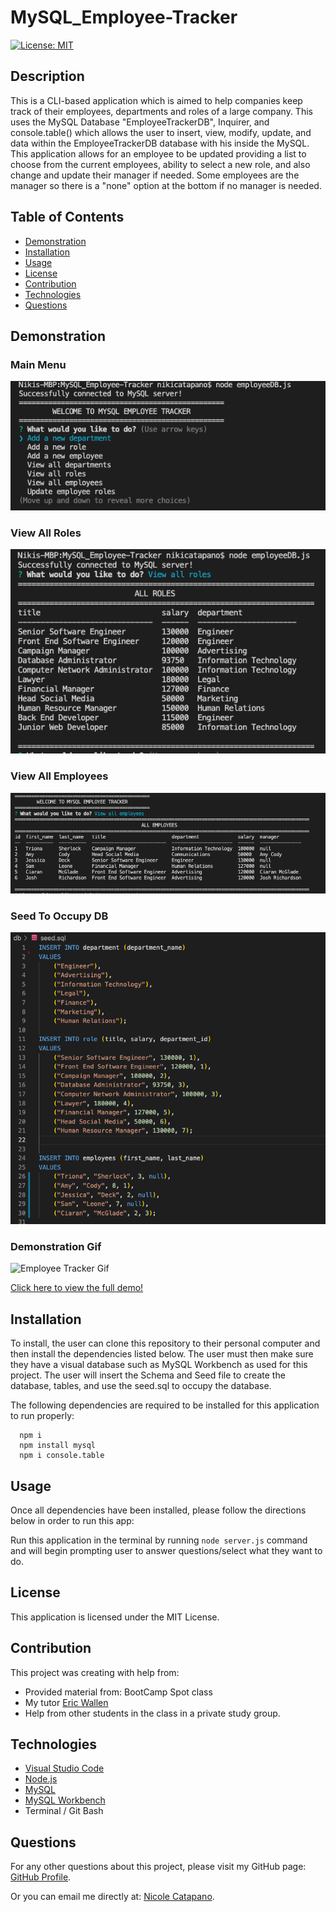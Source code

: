 # MySQL_Employee-Tracker

[![License: MIT](https://img.shields.io/badge/License-MIT-yellow.svg)](https://opensource.org/licenses/MIT)

## Description

This is a CLI-based application which is aimed to help companies keep track of their employees, departments and roles of a large company. This uses the MySQL Database "EmployeeTrackerDB", Inquirer, and console.table() which allows the user to insert, view, modify, update, and data within the EmployeeTrackerDB database with his inside the MySQL. This application allows for an employee to be updated providing a list to choose from the current employees, ability to select a new role, and also change and update their manager if needed. Some employees are the manager so there is a "none" option at the bottom if no manager is needed.  


## Table of Contents

- [Demonstration](#demonstration)
- [Installation](#installation)
- [Usage](#usage)
- [License](#license)
- [Contribution](#contribution)
- [Technologies](#technologies)
- [Questions](#questions)


## Demonstration

### Main Menu
![Main Menu](./assets/main.png)

### View All Roles
![Employee Tracker Roles](./assets/all_roles.png)

### View All Employees
![All Employees](./assets/ViewEmployees.png)

### Seed To Occupy DB
![Seed To Occupy](./assets/seedsql.png)

### Demonstration Gif
![Employee Tracker Gif](./assets/demo.gif)

[Click here to view the full demo!](https://drive.google.com/file/d/1uYEu8ud4B6lMZuqcg8MWIQ3SgX4ao1ec/view)


## Installation

To install, the user can clone this repository to their personal computer and then install the dependencies listed below.
The user must then make sure they have a visual database such as MySQL Workbench as used for this project. 
The user will insert the Schema and Seed file to create the database, tables, and use the seed.sql to occupy the database.

The following dependencies are required to be installed for this application to run properly:

      npm i
      npm install mysql
      npm i console.table


## Usage

Once all dependencies have been installed, please follow the directions below in order to run this app:

Run this application in the terminal by running `node server.js` command and will begin prompting user to answer questions/select what they want to do.


## License

This application is licensed under the MIT License.


## Contribution

This project was creating with help from:

- Provided material from: BootCamp Spot class
- My tutor [Eric Wallen](https://github.com/ericwallen)
- Help from other students in the class in a private study group.


## Technologies

- [Visual Studio Code](https://code.visualstudio.com/)
- [Node.js](https://nodejs.org/en/)
- [MySQL](https://dev.mysql.com/)
- [MySQL Workbench](https://dev.mysql.com/downloads/workbench/)
- Terminal / Git Bash


## Questions

For any other questions about this project, please visit my GitHub page: [GitHub Profile](https://github.com/nsc9605/MySQL_Employee-Tracker).

Or you can email me directly at: [Nicole Catapano](mailto:nsc9605@gmail.com).
